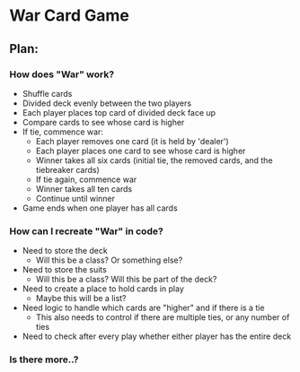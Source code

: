 # War Card Game

## Plan:
    
### How does "War" work?
- Shuffle cards
- Divided deck evenly between the two players
- Each player places top card of divided deck face up
- Compare cards to see whose card is higher
- If tie, commence war:
  - Each player removes one card (it is held by 'dealer')
  - Each player places one card to see whose card is higher
  - Winner takes all six cards (initial tie, the removed cards, and the tiebreaker cards)
  - If tie again, commence war
  - Winner takes all ten cards
  - Continue until winner
- Game ends when one player has all cards

### How can I recreate "War" in code?
- Need to store the deck
  - Will this be a class? Or something else?
- Need to store the suits
  - Will this be a class? Will this be part of the deck?
- Need to create a place to hold cards in play
  - Maybe this will be a list?
- Need logic to handle which cards are "higher" and if there is a tie
  - This also needs to control if there are multiple ties, or any number of ties
- Need to check after every play whether either player has the entire deck

### Is there more..?
